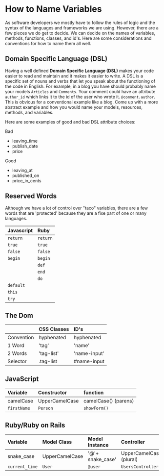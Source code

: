 # How to Name Variables

As software developers we mostly have to follow the rules of logic and the syntax of the languages and frameworks we are using. However, there are a few pieces we do get to decide. We can decide on the names of variables, methods, functions, classes, and id's. Here are some considerations and conventions for how to name them all well.

## Domain Specific Language (DSL)

Having a well defined **Domain Specific Language (DSL)** makes your code easier to read and maintain and it makes it easier to write. A DSL is a specific set of nouns and verbs that let you speak about the functioning of the code in English. For example, in a blog you have should probably name your models `Articles` and `Comments`. Your comment could have an attribute `author_id` which links it to the id of the user who wrote it. `@comment.author`. This is obvious for a conventional example like a blog. Come up with a more abstract example and how you would name your models, resources, methods, and variables.

Here are some examples of good and bad DSL attribute choices:

Bad
* leaving_time
* publish_date
* price

Good
* leaving_at
* published_on
* price_in_cents

## Reserved Words

Although we have a lot of control over "taco" variables, there are a few words that are 'protected' because they are a fixe part of one or many languages.

| Javascript | Ruby |
|:--- |:--- |
| `return` | `return` |
| `true` | `true` |
| `false` | `false` |
| `begin` | `begin` |
| | `def` |
| | `end` |
| | `do`  |
| `default` |  |
| `this` |  |
| `try` |  | |

## The Dom

| | CSS Classes | ID's
|:--- |:--- |:--- |
| Convention | hyphenated | hyphenated |
| 1 Word | 'tag' | 'name' |
| 2 Words | 'tag-list' | 'name-input' |
| Selector | .tag-list | #name-input |

## JavaScript

| Variable | Constructor | function |
|:--- |:--- | :--- |
| camelCase | UpperCamelCase | camelCase() (parens) |
| `firstName` | `Person` | `showForm()` |

## Ruby/Ruby on Rails

| Variable | Model Class | Model Instance | Controller | Table |
|:--- |:--- |:--- |:--- |:--- |
| snake_case | UpperCamelCase | '@'+ snake_case' |  UpperCamelCases (plural) | snake_cases (plural) |
| `current_time` | `User` | `@user` | `UsersController` | `users` |
